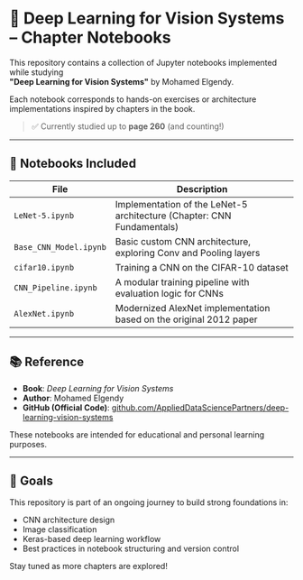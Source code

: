 # 🧠 Deep Learning for Vision Systems – Chapter Notebooks

This repository contains a collection of Jupyter notebooks implemented while studying  
**"Deep Learning for Vision Systems"** by Mohamed Elgendy.

Each notebook corresponds to hands-on exercises or architecture implementations inspired by chapters in the book.

> ✅ Currently studied up to **page 260** (and counting!)

---

## 📓 Notebooks Included

| File                   | Description                                                                 |
|------------------------|-----------------------------------------------------------------------------|
| `LeNet-5.ipynb`        | Implementation of the LeNet-5 architecture (Chapter: CNN Fundamentals)     |
| `Base_CNN_Model.ipynb` | Basic custom CNN architecture, exploring Conv and Pooling layers           |
| `cifar10.ipynb`        | Training a CNN on the CIFAR-10 dataset                                     |
| `CNN_Pipeline.ipynb`   | A modular training pipeline with evaluation logic for CNNs                 |
| `AlexNet.ipynb`        | Modernized AlexNet implementation based on the original 2012 paper         |

---

## 📚 Reference

- **Book**: *Deep Learning for Vision Systems*  
- **Author**: Mohamed Elgendy  
- **GitHub (Official Code)**: [github.com/AppliedDataSciencePartners/deep-learning-vision-systems](https://github.com/AppliedDataSciencePartners/deep-learning-vision-systems)

These notebooks are intended for educational and personal learning purposes.

---

## 🚀 Goals

This repository is part of an ongoing journey to build strong foundations in:
- CNN architecture design
- Image classification
- Keras-based deep learning workflow
- Best practices in notebook structuring and version control

Stay tuned as more chapters are explored!

